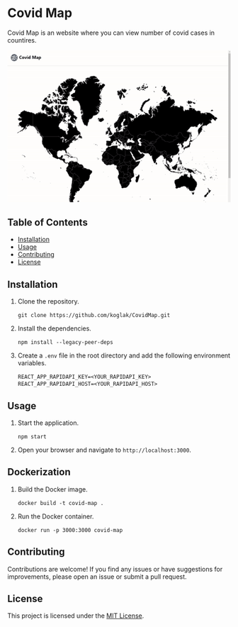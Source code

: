# Covid Map

Covid Map is an website where you can view number of covid cases in countires.

![Covid Map](/src/images/covidmap.gif)

## Table of Contents

- [Installation](#installation)
- [Usage](#usage)
- [Contributing](#contributing)
- [License](#license)

## Installation

1. Clone the repository.
    ```shell
    git clone https://github.com/koglak/CovidMap.git
    ```

2. Install the dependencies.
    ```shell
    npm install --legacy-peer-deps
    ```

3. Create a `.env` file in the root directory and add the following environment variables.
    ```shell
    REACT_APP_RAPIDAPI_KEY=<YOUR_RAPIDAPI_KEY>
    REACT_APP_RAPIDAPI_HOST=<YOUR_RAPIDAPI_HOST>
    ```

## Usage

1. Start the application.
    ```shell
    npm start
    ```

2. Open your browser and navigate to `http://localhost:3000`.

## Dockerization

1. Build the Docker image.
    ```shell
    docker build -t covid-map .
    ```

2. Run the Docker container.
    ```shell
    docker run -p 3000:3000 covid-map
    ```

## Contributing

Contributions are welcome! If you find any issues or have suggestions for improvements, please open an issue or submit a pull request.

## License

This project is licensed under the [MIT License](LICENSE).
